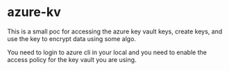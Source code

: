 # azure-kv

This is a small poc for accessing the azure key vault keys, create keys, and use the key to encrypt data using some algo. 

You need to login to azure cli in your local and you need to enable the access policy for the key vault you are using. 
